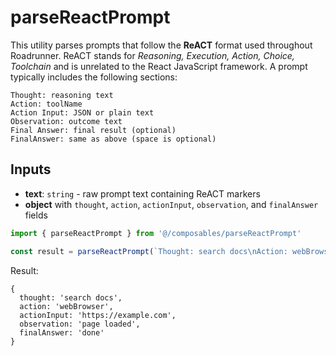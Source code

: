 # parseReactPrompt

This utility parses prompts that follow the **ReACT** format used throughout Roadrunner. ReACT stands for *Reasoning, Execution, Action, Choice, Toolchain* and is unrelated to the React JavaScript framework. A prompt typically includes the following sections:

```
Thought: reasoning text
Action: toolName
Action Input: JSON or plain text
Observation: outcome text
Final Answer: final result (optional)
FinalAnswer: same as above (space is optional)
```

## Inputs
- **text**: `string` - raw prompt text containing ReACT markers
- **object** with `thought`, `action`, `actionInput`, `observation`, and `finalAnswer` fields

```js
import { parseReactPrompt } from '@/composables/parseReactPrompt'

const result = parseReactPrompt(`Thought: search docs\nAction: webBrowser\nAction Input: https://example.com\nObservation: page loaded\nFinal Answer: done`)
```

Result:
```
{
  thought: 'search docs',
  action: 'webBrowser',
  actionInput: 'https://example.com',
  observation: 'page loaded',
  finalAnswer: 'done'
}
```
